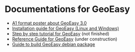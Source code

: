# Documentations for GeoEasy

- [A1 format poster about GeoEasy 3.0](./GeoEasy3poster.pdf)
- [Installation guide for GeoEasy (Linux and Windows)](./install.pdf)
- [Step by step tutorial for GeoEasy](./step_by_step.pdf)  (not finished)
- [Reference Guide for GeoEasy](./reference_guide.rst)  (under construction)
- [Guide to build GeoEasy debian package](debian/README.md )
